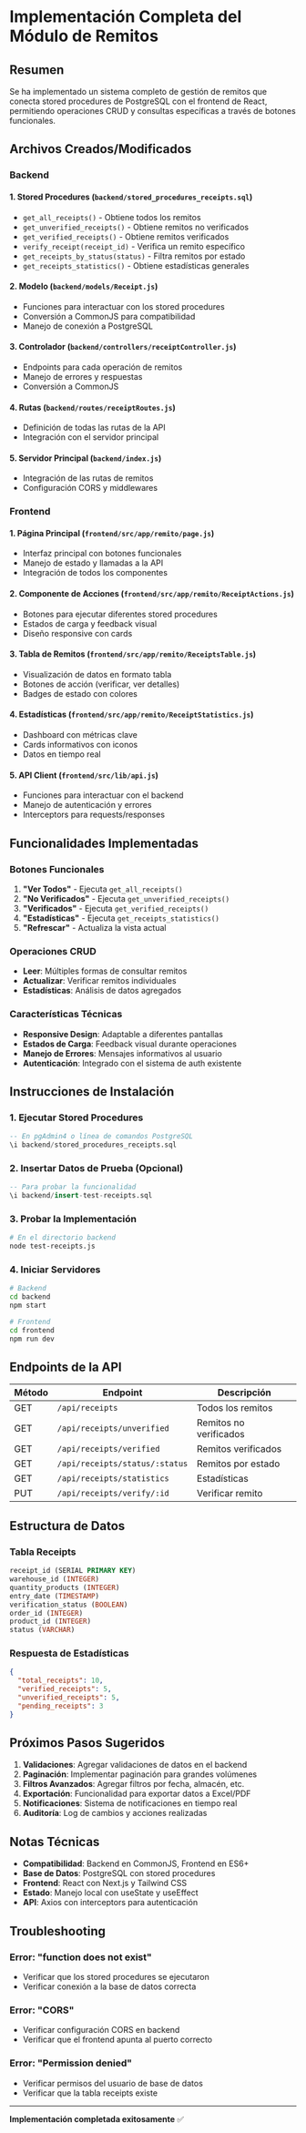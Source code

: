 # Implementación Completa del Módulo de Remitos

## Resumen
Se ha implementado un sistema completo de gestión de remitos que conecta stored procedures de PostgreSQL con el frontend de React, permitiendo operaciones CRUD y consultas específicas a través de botones funcionales.

## Archivos Creados/Modificados

### Backend

#### 1. Stored Procedures (`backend/stored_procedures_receipts.sql`)
- `get_all_receipts()` - Obtiene todos los remitos
- `get_unverified_receipts()` - Obtiene remitos no verificados
- `get_verified_receipts()` - Obtiene remitos verificados
- `verify_receipt(receipt_id)` - Verifica un remito específico
- `get_receipts_by_status(status)` - Filtra remitos por estado
- `get_receipts_statistics()` - Obtiene estadísticas generales

#### 2. Modelo (`backend/models/Receipt.js`)
- Funciones para interactuar con los stored procedures
- Conversión a CommonJS para compatibilidad
- Manejo de conexión a PostgreSQL

#### 3. Controlador (`backend/controllers/receiptController.js`)
- Endpoints para cada operación de remitos
- Manejo de errores y respuestas
- Conversión a CommonJS

#### 4. Rutas (`backend/routes/receiptRoutes.js`)
- Definición de todas las rutas de la API
- Integración con el servidor principal

#### 5. Servidor Principal (`backend/index.js`)
- Integración de las rutas de remitos
- Configuración CORS y middlewares

### Frontend

#### 1. Página Principal (`frontend/src/app/remito/page.js`)
- Interfaz principal con botones funcionales
- Manejo de estado y llamadas a la API
- Integración de todos los componentes

#### 2. Componente de Acciones (`frontend/src/app/remito/ReceiptActions.js`)
- Botones para ejecutar diferentes stored procedures
- Estados de carga y feedback visual
- Diseño responsive con cards

#### 3. Tabla de Remitos (`frontend/src/app/remito/ReceiptsTable.js`)
- Visualización de datos en formato tabla
- Botones de acción (verificar, ver detalles)
- Badges de estado con colores

#### 4. Estadísticas (`frontend/src/app/remito/ReceiptStatistics.js`)
- Dashboard con métricas clave
- Cards informativos con iconos
- Datos en tiempo real

#### 5. API Client (`frontend/src/lib/api.js`)
- Funciones para interactuar con el backend
- Manejo de autenticación y errores
- Interceptors para requests/responses

## Funcionalidades Implementadas

### Botones Funcionales
1. **"Ver Todos"** - Ejecuta `get_all_receipts()`
2. **"No Verificados"** - Ejecuta `get_unverified_receipts()`
3. **"Verificados"** - Ejecuta `get_verified_receipts()`
4. **"Estadísticas"** - Ejecuta `get_receipts_statistics()`
5. **"Refrescar"** - Actualiza la vista actual

### Operaciones CRUD
- **Leer**: Múltiples formas de consultar remitos
- **Actualizar**: Verificar remitos individuales
- **Estadísticas**: Análisis de datos agregados

### Características Técnicas
- **Responsive Design**: Adaptable a diferentes pantallas
- **Estados de Carga**: Feedback visual durante operaciones
- **Manejo de Errores**: Mensajes informativos al usuario
- **Autenticación**: Integrado con el sistema de auth existente

## Instrucciones de Instalación

### 1. Ejecutar Stored Procedures
```sql
-- En pgAdmin4 o línea de comandos PostgreSQL
\i backend/stored_procedures_receipts.sql
```

### 2. Insertar Datos de Prueba (Opcional)
```sql
-- Para probar la funcionalidad
\i backend/insert-test-receipts.sql
```

### 3. Probar la Implementación
```bash
# En el directorio backend
node test-receipts.js
```

### 4. Iniciar Servidores
```bash
# Backend
cd backend
npm start

# Frontend
cd frontend
npm run dev
```

## Endpoints de la API

| Método | Endpoint | Descripción |
|--------|----------|-------------|
| GET | `/api/receipts` | Todos los remitos |
| GET | `/api/receipts/unverified` | Remitos no verificados |
| GET | `/api/receipts/verified` | Remitos verificados |
| GET | `/api/receipts/status/:status` | Remitos por estado |
| GET | `/api/receipts/statistics` | Estadísticas |
| PUT | `/api/receipts/verify/:id` | Verificar remito |

## Estructura de Datos

### Tabla Receipts
```sql
receipt_id (SERIAL PRIMARY KEY)
warehouse_id (INTEGER)
quantity_products (INTEGER)
entry_date (TIMESTAMP)
verification_status (BOOLEAN)
order_id (INTEGER)
product_id (INTEGER)
status (VARCHAR)
```

### Respuesta de Estadísticas
```json
{
  "total_receipts": 10,
  "verified_receipts": 5,
  "unverified_receipts": 5,
  "pending_receipts": 3
}
```

## Próximos Pasos Sugeridos

1. **Validaciones**: Agregar validaciones de datos en el backend
2. **Paginación**: Implementar paginación para grandes volúmenes
3. **Filtros Avanzados**: Agregar filtros por fecha, almacén, etc.
4. **Exportación**: Funcionalidad para exportar datos a Excel/PDF
5. **Notificaciones**: Sistema de notificaciones en tiempo real
6. **Auditoría**: Log de cambios y acciones realizadas

## Notas Técnicas

- **Compatibilidad**: Backend en CommonJS, Frontend en ES6+
- **Base de Datos**: PostgreSQL con stored procedures
- **Frontend**: React con Next.js y Tailwind CSS
- **Estado**: Manejo local con useState y useEffect
- **API**: Axios con interceptors para autenticación

## Troubleshooting

### Error: "function does not exist"
- Verificar que los stored procedures se ejecutaron
- Verificar conexión a la base de datos correcta

### Error: "CORS"
- Verificar configuración CORS en backend
- Verificar que el frontend apunta al puerto correcto

### Error: "Permission denied"
- Verificar permisos del usuario de base de datos
- Verificar que la tabla receipts existe

---

**Implementación completada exitosamente** ✅
